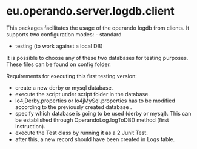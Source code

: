 # eu.operando.server.logdb.client

This packages facilitates the usage of the operando logdb from clients. It supports two configuration modes: - standard
- testing (to work against a local DB)


It is possible to choose any of these two databases for testing purposes. These files can be found on config folder.

Requirements for executing this first testing version:
- create a new derby or mysql database.
- execute the script under script folder in the database.
- lo4jDerby.properties or lo4jMySql.properties has to be modified according to the previously created database .
- specify which database is going to be used (derby or mysql). This can be established through OperandoLog.logToDB() method (first instruction).
- execute the Test class by running it as a 2 Junit Test.
- after this, a new record should have been created in Logs table.

